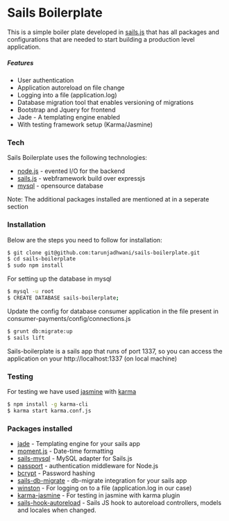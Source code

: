 # Sails Boilerplate

This is a simple boiler plate developed in [sails.js](http://sailsjs.org/) that has all packages and configurations that are needed to start building a production level application.

##### Features
* User authentication
* Application autoreload on file change
* Logging into a file (application.log)
* Database migration tool that enables versioning of migrations
* Bootstrap and Jquery for frontend
* Jade - A templating engine enabled
* With testing framework setup (Karma/Jasmine)

### Tech

Sails Boilerplate uses the following technologies:

* [node.js](https://nodejs.org/en/) - evented I/O for the backend
* [sails.js](http://sailsjs.org/) - webframework build over expressjs
* [mysql](https://www.mysql.com/) - opensource database

Note: The additional packages installed are mentioned at in a seperate section

### Installation

Below are the steps you need to follow for installation:

```sh
$ git clone git@github.com:tarunjadhwani/sails-boilerplate.git
$ cd sails-boilerplate
$ sudo npm install
```
For setting up the database in mysql

```sh
$ mysql -u root
$ CREATE DATABASE sails-boilerplate;
```

Update the config for database consumer application in the file present in
consumer-payments/config/connections.js

```sh
$ grunt db:migrate:up
$ sails lift
```

Sails-boilerplate is a sails app that runs of port 1337, so you can access the application on your http://localhost:1337 (on local machine)


### Testing

For testing we have used [jasmine](http://jasmine.github.io/2.0/introduction.html) with [karma](http://karma-runner.github.io/)

```sh
$ npm install -g karma-cli
$ karma start karma.conf.js
```


### Packages installed

* [jade](http://jade-lang.com/) - Templating engine for your sails app
* [moment.js](http://momentjs.com/) - Date-time formatting
* [sails-mysql](https://github.com/balderdashy/sails-mysql) - MySQL adapter for Sails.js
* [passport](http://passportjs.org/) - authentication middleware for Node.js
* [bcrypt](https://www.npmjs.com/package/bcrypt) - Password hashing
* [sails-db-migrate](https://github.com/building5/sails-db-migrate) - db-migrate integration for your sails app
* [winston](https://github.com/winstonjs/winston) - For logging on to a file (application.log in our case)
* [karma-jasmine](https://github.com/karma-runner/karma-jasmine) - For testing in jasmine with karma plugin
* [sails-hook-autoreload](https://github.com/sgress454/sails-hook-autoreload) - Sails JS hook to autoreload controllers, models and locales when changed.

